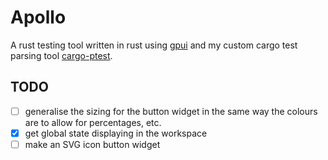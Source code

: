 # Apollo

A rust testing tool written in rust using [gpui](https://gpui.rs) and my custom cargo test parsing tool [cargo-ptest](https://crates.io/crates/cargo-ptest/1.0.1).

## TODO
 - [ ] generalise the sizing for the button widget in the same way the colours are to allow for percentages, etc.
 - [x] get global state displaying in the workspace
 - [ ] make an SVG icon button widget